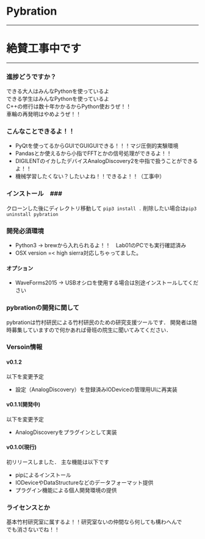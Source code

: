 # Pybration

***
# 絶賛工事中です
***

### 進捗どうですか？ ###

できる大人はみんなPythonを使っているよ  
できる学生はみんなPythonを使っているよ  
C++の修行は数十年かかるからPython使おうぜ！！  
車輪の再発明はやめようぜ！！  

### こんなことできるよ！！ ###

* PyQtを使ってるからGUIでGUIGUIできる！！！マジ圧倒的実験環境
* Pandasとか使えるから小指でFFTとかの信号処理ができるよ！！
* DIGILENTのイカしたデバイスAnalogDiscovery2を中指で扱うことができるよ！！
* 機械学習したくない？したいよね！！できるよ！！（工事中）

### インストール　###

クローンした後にディレクトリ移動して `pip3 install .`
削除したい場合は`pip3 uninstall pybration`

### 開発必須環境 ###

* Python3 -> brewから入れられるよ！！　Lab01のPCでも実行確認済み
* OSX version =< high sierra対応しちゃってました。  

#### オプション
* WaveForms2015 -> USBオシロを使用する場合は別途インストールしてください


### pybrationの開発に関して

pybrationは竹村研民による竹村研民のための研究支援ツールです．
開発者は随時募集していますので何かあれば骨班の院生に聞いてみてください．

### Versoin情報

#### v0.1.2

以下を変更予定
* 設定（AnalogDiscovery）を登録済みIODeviceの管理用UIに再実装

#### v0.1.1(開発中)

以下を変更予定
* AnalogDiscoveryをプラグインとして実装

#### v0.1.0(現行)

初リリースしました．
主な機能は以下です
* pipによるインストール
* IODeviceやDataStructureなどのデータフォーマット提供
* プラグイン機能による個人開発環境の提供

### ライセンスとか ###

基本竹村研究室に属するよ！！研究室ないの仲間なら何しても構わへんで  
でも消さないでね！！  
